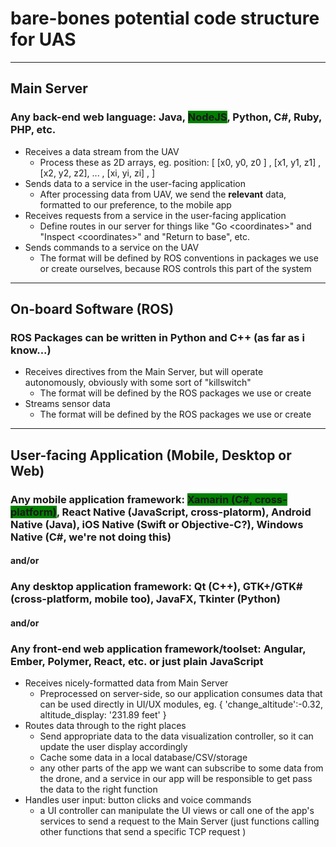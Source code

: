 # bare-bones potential code structure for UAS

---

## Main Server
### Any back-end web language: Java, <span style="background-color:green;">NodeJS</span>, Python, C#, Ruby, PHP, etc.
* Receives a data stream from the UAV
  * Process these as 2D arrays, eg. position: [  [x0, y0, z0 ] , [x1, y1, z1] , [x2, y2, z2], ... , [xi, yi, zi] , ]
* Sends data to a service in the user-facing application
  * After processing data from UAV, we send the **relevant** data, formatted to our preference, to the mobile app
* Receives requests from a service in the user-facing application
  * Define routes in our server for things like "Go \<coordinates\>" and "Inspect \<coordinates\>" and "Return to base", etc.
* Sends commands to a service on the UAV
  * The format will be defined by ROS conventions in packages we use or create ourselves, because ROS controls this part of the system


---

## On-board Software (ROS)
### ROS Packages can be written in Python and C++ (as far as i know...)
* Receives directives from the Main Server, but will operate autonomously, obviously with some sort of "killswitch"
  * The format will be defined by the ROS packages we use or create
* Streams sensor data
  * The format will be defined by the ROS packages we use or create

---

## User-facing Application (Mobile, Desktop or Web)
### Any mobile application framework: <span style="background-color:green;">Xamarin (C#, cross-platform)</span>, React Native (JavaScript, cross-platorm), Android Native (Java), iOS Native (Swift or Objective-C?), Windows Native (C#, we're not doing this) 
#### and/or
### Any desktop application framework: Qt (C++), GTK+/GTK# (cross-platform, mobile too), JavaFX, Tkinter (Python)
#### and/or
### Any front-end web application framework/toolset: Angular, Ember, Polymer, React, etc. or just plain JavaScript

* Receives nicely-formatted data from Main Server
  * Preprocessed on server-side, so our application consumes data that can be used directly in UI/UX modules, eg. { 'change_altitude':-0.32, altitude_display: '231.89 feet' }
* Routes data through to the right places
  * Send appropriate data to the data visualization controller, so it can update the user display accordingly
  * Cache some data in a local database/CSV/storage
  * any other parts of the app we want can subscribe to some data from the drone, and a service in our app will be responsible to get pass the data to the right function
* Handles user input: button clicks and voice commands
  * a UI controller can manipulate the UI views or call one of the app's services to send a request to the Main Server (just functions calling other functions that send a specific TCP request )
